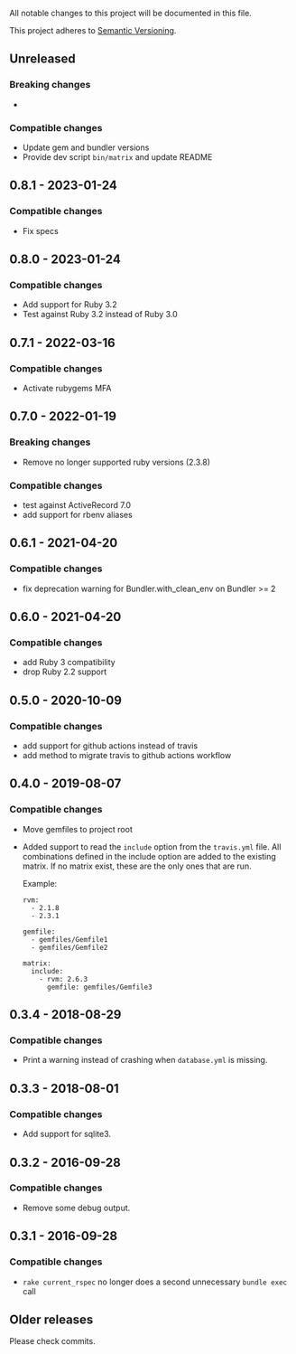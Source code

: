 All notable changes to this project will be documented in this file.

This project adheres to [Semantic Versioning](http://semver.org/spec/v2.0.0.html).


## Unreleased

### Breaking changes

-

### Compatible changes

- Update gem and bundler versions
- Provide dev script `bin/matrix` and update README



## 0.8.1 - 2023-01-24

### Compatible changes

- Fix specs

## 0.8.0 - 2023-01-24

### Compatible changes

- Add support for Ruby 3.2
- Test against Ruby 3.2 instead of Ruby 3.0

## 0.7.1 - 2022-03-16

### Compatible changes

- Activate rubygems MFA

## 0.7.0 - 2022-01-19

### Breaking changes

- Remove no longer supported ruby versions (2.3.8)

### Compatible changes

- test against ActiveRecord 7.0
- add support for rbenv aliases

## 0.6.1 - 2021-04-20

### Compatible changes

- fix deprecation warning for Bundler.with_clean_env on Bundler >= 2

## 0.6.0 - 2021-04-20

### Compatible changes

- add Ruby 3 compatibility
- drop Ruby 2.2 support

## 0.5.0 - 2020-10-09

### Compatible changes

- add support for github actions instead of travis
- add method to migrate travis to github actions workflow

## 0.4.0 - 2019-08-07

### Compatible changes

- Move gemfiles to project root
- Added support to read the `include` option from the `travis.yml` file. All combinations defined in the include option
  are added to the existing matrix. If no matrix exist, these are the only ones that are run.

  Example:

  ```
  rvm:
    - 2.1.8
    - 2.3.1

  gemfile:
    - gemfiles/Gemfile1
    - gemfiles/Gemfile2

  matrix:
    include:
      - rvm: 2.6.3
        gemfile: gemfiles/Gemfile3
  ```

## 0.3.4 - 2018-08-29

### Compatible changes

- Print a warning instead of crashing when `database.yml` is missing.


## 0.3.3 - 2018-08-01

### Compatible changes

- Add support for sqlite3.


## 0.3.2 - 2016-09-28

### Compatible changes

- Remove some debug output.


## 0.3.1 - 2016-09-28

### Compatible changes

- `rake current_rspec` no longer does a second unnecessary `bundle exec` call


## Older releases

Please check commits.
